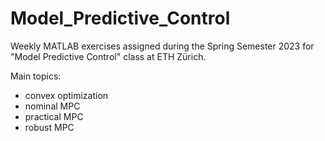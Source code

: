 # Model_Predictive_Control
Weekly MATLAB exercises assigned during the Spring Semester 2023 for "Model Predictive Control" class at ETH Zürich.

Main topics:
- convex optimization
- nominal MPC
- practical MPC
- robust MPC
